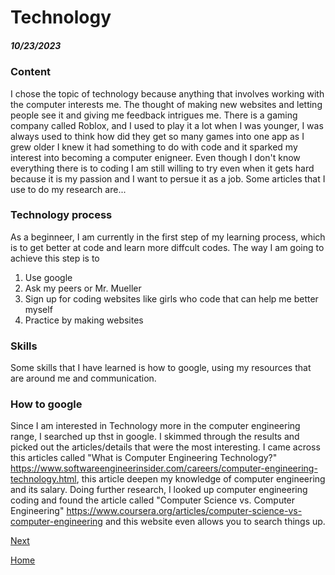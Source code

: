 # Technology
##### 10/23/2023

### Content
I chose the topic of technology because anything that involves working with the computer interests me. The thought of making new websites and letting people see it and giving me feedback intrigues me. There is a gaming company called Roblox, and I used to play it a lot when I was younger, I was always used to think how did they get so many games into one app as I grew older I knew it had something to do with code and it sparked my interest into becoming a computer enigneer. Even though I don't know everything there is to coding I am still willing to try even when it gets hard because it is my passion and I want to persue it as a job. Some articles that I use to do my research are...

### Technology process
As a beginneer, I am currently in the first step of my learning process, which is to get better at code and learn more diffcult codes. The way I am going to achieve this step is to 
1. Use google
2. Ask my peers or Mr. Mueller
3. Sign up for coding websites like girls who code that can help me better myself
4. Practice by making websites

### Skills 
Some skills that I have learned is how to google, using my resources that are around me and communication.

### How to google
Since I am interested in Technology more in the computer engineering range, I searched up thst in google. I skimmed through the results and picked out the articles/details that were the most interesting. I came across this articles called "What is Computer Engineering Technology?" https://www.softwareengineerinsider.com/careers/computer-engineering-technology.html, this article deepen my knowledge of computer engineering and its salary. Doing further research, I looked up computer engineering coding and found the article called "Computer Science vs. Computer Engineering" https://www.coursera.org/articles/computer-science-vs-computer-engineering and this website even allows you to search things up.

[Next](entry02.md)

[Home](../README.md)
